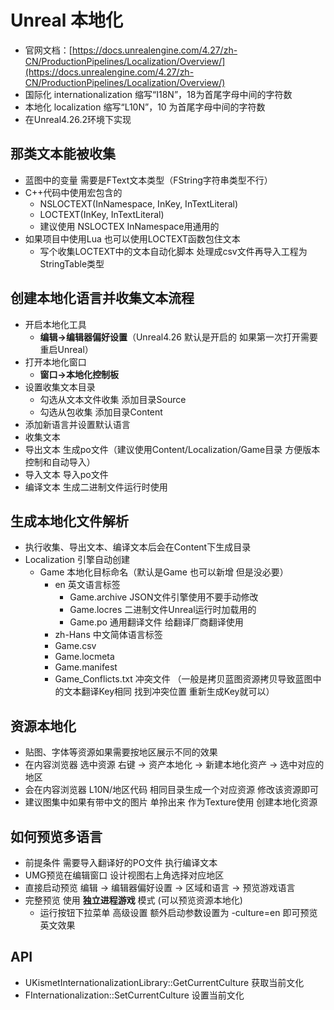 # Unreal 本地化

- 官网文档：[https://docs.unrealengine.com/4.27/zh-CN/ProductionPipelines/Localization/Overview/](https://docs.unrealengine.com/4.27/zh-CN/ProductionPipelines/Localization/Overview/)
- 国际化 internationalization 缩写“I18N”，18为首尾字母中间的字符数
- 本地化 localization 缩写“L10N”，10 为首尾字母中间的字符数
- 在Unreal4.26.2环境下实现

## 那类文本能被收集
- 蓝图中的变量 需要是FText文本类型（FString字符串类型不行）
- C++代码中使用宏包含的
  - NSLOCTEXT(InNamespace, InKey, InTextLiteral)
  - LOCTEXT(InKey, InTextLiteral) 
  - 建议使用 NSLOCTEX InNamespace用通用的
- 如果项目中使用Lua 也可以使用LOCTEXT函数包住文本
  - 写个收集LOCTEXT中的文本自动化脚本 处理成csv文件再导入工程为StringTable类型

## 创建本地化语言并收集文本流程

- 开启本地化工具 
  - **编辑->编辑器偏好设置**（Unreal4.26 默认是开启的 如果第一次打开需要重启Unreal）
- 打开本地化窗口 
  - **窗口->本地化控制板**
- 设置收集文本目录
  - 勾选从文本文件收集 添加目录Source
  - 勾选从包收集 添加目录Content
- 添加新语言并设置默认语言
- 收集文本
- 导出文本 生成po文件（建议使用Content/Localization/Game目录 方便版本控制和自动导入）
- 导入文本 导入po文件
- 编译文本 生成二进制文件运行时使用


## 生成本地化文件解析

- 执行收集、导出文本、编译文本后会在Content下生成目录
- Localization 引擎自动创建
  - Game 本地化目标命名（默认是Game 也可以新增  但是没必要）
    - en 英文语言标签
      - Game.archive JSON文件引擎使用不要手动修改
      - Game.locres 二进制文件Unreal运行时加载用的
      - Game.po 通用翻译文件 给翻译厂商翻译使用
    - zh-Hans 中文简体语言标签
    - Game.csv 
    - Game.locmeta
    - Game.manifest
    - Game_Conflicts.txt 冲突文件 （一般是拷贝蓝图资源拷贝导致蓝图中的文本翻译Key相同 找到冲突位置 重新生成Key就可以）

## 资源本地化
- 贴图、字体等资源如果需要按地区展示不同的效果
- 在内容浏览器 选中资源 右键 -> 资产本地化 -> 新建本地化资产 -> 选中对应的地区
- 会在内容浏览器 L10N/地区代码 相同目录生成一个对应资源 修改该资源即可
- 建议图集中如果有带中文的图片 单拎出来 作为Texture使用 创建本地化资源


## 如何预览多语言
- 前提条件 需要导入翻译好的PO文件 执行编译文本
- UMG预览在编辑窗口 设计视图右上角选择对应地区
- 直接启动预览 编辑 -> 编辑器偏好设置 -> 区域和语言 -> 预览游戏语言
- 完整预览 使用 **独立进程游戏** 模式 (可以预览资源本地化)
  - 运行按钮下拉菜单 高级设置 额外启动参数设置为 -culture=en 即可预览英文效果

## API
- UKismetInternationalizationLibrary::GetCurrentCulture 获取当前文化
- FInternationalization::SetCurrentCulture 设置当前文化


